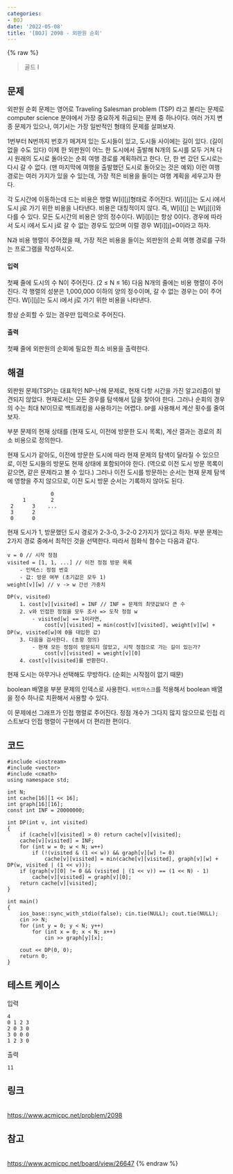 ```yaml
---
categories:
- BOJ
date: '2022-05-08'
title: '[BOJ] 2098 - 외판원 순회'
---
```


{% raw %}
> 골드 I<br>

## 문제
외판원 순회 문제는 영어로 Traveling Salesman problem (TSP) 라고 불리는 문제로 computer science 분야에서 가장 중요하게 취급되는 문제 중 하나이다. 여러 가지 변종 문제가 있으나, 여기서는 가장 일반적인 형태의 문제를 살펴보자.

1번부터 N번까지 번호가 매겨져 있는 도시들이 있고, 도시들 사이에는 길이 있다. (길이 없을 수도 있다) 이제 한 외판원이 어느 한 도시에서 출발해 N개의 도시를 모두 거쳐 다시 원래의 도시로 돌아오는 순회 여행 경로를 계획하려고 한다. 단, 한 번 갔던 도시로는 다시 갈 수 없다. (맨 마지막에 여행을 출발했던 도시로 돌아오는 것은 예외) 이런 여행 경로는 여러 가지가 있을 수 있는데, 가장 적은 비용을 들이는 여행 계획을 세우고자 한다.

각 도시간에 이동하는데 드는 비용은 행렬 W[i][j]형태로 주어진다. W[i][j]는 도시 i에서 도시 j로 가기 위한 비용을 나타낸다. 비용은 대칭적이지 않다. 즉, W[i][j] 는 W[j][i]와 다를 수 있다. 모든 도시간의 비용은 양의 정수이다. W[i][i]는 항상 0이다. 경우에 따라서 도시 i에서 도시 j로 갈 수 없는 경우도 있으며 이럴 경우 W[i][j]=0이라고 하자.

N과 비용 행렬이 주어졌을 때, 가장 적은 비용을 들이는 외판원의 순회 여행 경로를 구하는 프로그램을 작성하시오.

#### 입력
첫째 줄에 도시의 수 N이 주어진다. (2 ≤ N ≤ 16) 다음 N개의 줄에는 비용 행렬이 주어진다. 각 행렬의 성분은 1,000,000 이하의 양의 정수이며, 갈 수 없는 경우는 0이 주어진다. W[i][j]는 도시 i에서 j로 가기 위한 비용을 나타낸다.

항상 순회할 수 있는 경우만 입력으로 주어진다.

#### 출력
첫째 줄에 외판원의 순회에 필요한 최소 비용을 출력한다.

## 해결
외판원 문제(TSP)는 대표적인 NP-난해 문제로, 현재 다항 시간을 가진 알고리즘이 발견되지 않았다. 현재로서는 모든 경우를 탐색해서 답을 찾아야 한다. 그러나 순회의 경우의 수는 최대 N!이므로 백트래킹을 사용하기는 어렵다. `DP`를 사용해서 계산 횟수를 줄여보자.

부분 문제의 현재 상태를 (현재 도시, 이전에 방문한 도시 목록), 계산 결과는 경로의 최소 비용으로 정의한다.

현재 도시가 같아도, 이전에 방문한 도시에 따라 현재 문제의 탐색이 달라질 수 있으므로, 이전 도시들의 방문도 현재 상태에 포함되어야 한다. (역으로 이전 도시 방문 목록이 같으면, 같은 문제라고 볼 수 있다.) 그러나 이전 도시를 방문하는 순서는 현재 문제 탐색에 영향을 주지 않으므로, 이전 도시 방문 순서는 기록하지 않아도 된다.
```
              0
     1        2
 2      3    ...
 3      2
 0      0
```
현재 도시가 1, 방문했던 도시 경로가 2-3-0, 3-2-0 2가지가 있다고 하자. 부분 문제는 2가지 경로 중에서 최적인 것을 선택한다. 따라서 점화식 함수는 다음과 같다.
```
v = 0 // 시작 정점
visited = [1, 1, ...] // 이전 정점 방문 목록
	- 인덱스: 정점 번호
	- 값: 방문 여부 (초기값은 모두 1)
weight[v][w] // v -> w 간선 가중치 

DP(v, visited)
	1. cost[v][visited] = INF // INF = 문제의 최댓값보다 큰 수
	2. v와 인접한 정점을 모두 조사 => 도착 정점 w
		- visited[w] == 1이라면,
			cost[v][visited] = min(cost[v][visited], weight[v][w] + DP(w, visited[w]에 0을 대입한 값)
	3. 다음을 검사한다. (초항 정의)
		- 현재 모든 정점이 방문되지 않았고, 시작 정점으로 가는 길이 있는가?
			cost[v][visited] = weight[v][0]
	4. cost[v][visited]를 반환한다.
```
현재 도시는 아무거나 선택해도 무방하다. (순회는 시작점이 없기 때문)

boolean 배열을 부분 문제의 인덱스로 사용한다. `비트마스크`를 적용해서 boolean 배열을 정수 하나로 치환해서 사용할 수 있다.

이 문제에선 그래프가 인접 행렬로 주어진다. 정점 개수가 그다지 많지 않으므로 인접 리스트보다 인접 행렬이 구현에서 더 편리한 편이다.

## 코드
```
#include <iostream>
#include <vector>
#include <cmath>
using namespace std;

int N;
int cache[16][1 << 16];
int graph[16][16];
const int INF = 20000000;

int DP(int v, int visited)
{
	if (cache[v][visited] > 0) return cache[v][visited];
	cache[v][visited] = INF;
	for (int w = 0; w < N; w++)
		if (!(visited & (1 << w)) && graph[v][w] != 0)
			cache[v][visited] = min(cache[v][visited], graph[v][w] + DP(w, visited | (1 << v)));
	if (graph[v][0] != 0 && (visited | (1 << v)) == (1 << N) - 1)
		cache[v][visited] = graph[v][0];
	return cache[v][visited];
}

int main()
{
	ios_base::sync_with_stdio(false); cin.tie(NULL); cout.tie(NULL);
	cin >> N;
	for (int y = 0; y < N; y++)
		for (int x = 0; x < N; x++)
			cin >> graph[y][x];

	cout << DP(0, 0);
	return 0;
}
```

## 테스트 케이스
입력
```
4 
0 1 2 3 
2 0 3 0 
3 0 0 0 
1 2 3 0 
```
출력
```
11
```

## 링크
<br>https://www.acmicpc.net/problem/2098

## 참고
<br>https://www.acmicpc.net/board/view/26647
{% endraw %}